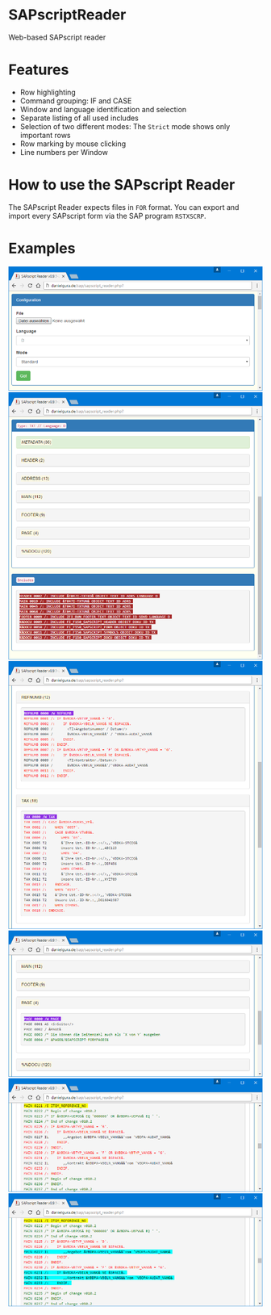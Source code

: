 # SAPscriptReader
Web-based SAPscript reader

# Features
* Row highlighting
* Command grouping: IF and CASE
* Window and language identification and selection
* Separate listing of all used includes
* Selection of two different modes: The `Strict` mode shows only important rows
* Row marking by mouse clicking
* Line numbers per Window

# How to use the SAPscript Reader
The SAPscript Reader expects files in `FOR` format. You can export and import every SAPscript form via the SAP program `RSTXSCRP`.

# Examples
![Screenshot 01](/img/sapscript_reader_01.png)
![Screenshot 02](/img/sapscript_reader_02.png)
![Screenshot 03](/img/sapscript_reader_03.png)
![Screenshot 04](/img/sapscript_reader_04.png)
![Screenshot 05](/img/sapscript_reader_05.png)
![Screenshot 06](/img/sapscript_reader_06.png)
